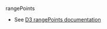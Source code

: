 rangePoints

* See [D3 rangePoints documentation](https://github.com/mbostock/d3/wiki/Ordinal-Scales#ordinal_rangePoints)

